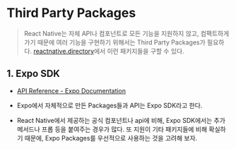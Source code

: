 # Third Party Packages

> React Native는 자체 API나 컴포넌트로 모든 기능을 지원하지 않고, 컴팩트하게 가기 때문에 여러 기능을 구현하기 위해서는 Third Party Packages가 필요하다.
> [reactnative.directory](https://reactnative.directory/)에서 이런 패키지들을 구할 수 있다.

## 1. Expo SDK

- [API Reference - Expo Documentation](https://docs.expo.dev/versions/latest/)

- Expo에서 자체적으로 만든 Packages들과 API는 Expo SDK라고 한다.

- React Native에서 제공하는 공식 컴포넌트나 api에 비해, Expo SDK에서는 추가 메서드나 프롭 등을 붙여주는 경우가 많다. 또 지원이 기타 패키지들에 비해 확실하기 때문에, Expo Packages를 우선적으로 사용하는 것을 고려해 보자.


